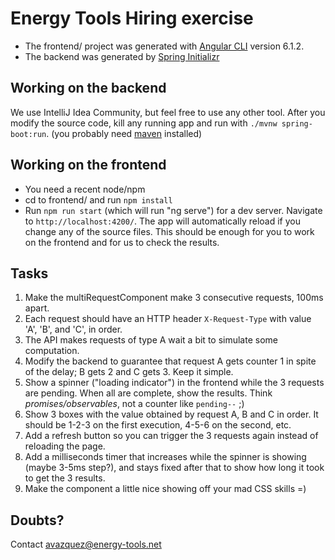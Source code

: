 # Energy Tools Hiring exercise

* The frontend/ project was generated with [Angular CLI](https://github.com/angular/angular-cli) version 6.1.2.
* The backend was generated by [Spring Initializr](https://start.spring.io/)

## Working on the backend

We use IntelliJ Idea Community, but feel free to use any other tool. After you modify the source code, kill any running app and run with
`./mvnw spring-boot:run`. (you probably need [maven](https://maven.apache.org/what-is-maven.html) installed)

## Working on the frontend

* You need a recent node/npm
* cd to frontend/ and run `npm install`
* Run `npm run start` (which will run "ng serve") for a dev server. Navigate to `http://localhost:4200/`. The app will automatically reload if you change any of the source files. This should be enough for you to work on the frontend and for us to check the results.

## Tasks

1. Make the multiRequestComponent make 3 consecutive requests, 100ms apart.
2. Each request should have an HTTP header `X-Request-Type` with value 'A', 'B', and 'C', in order.
3. The API makes requests of type A wait a bit to simulate some computation.
4. Modify the backend to guarantee that request A gets counter 1 in spite of the delay; B gets 2 and C gets 3. Keep it simple.
5. Show a spinner ("loading indicator") in the frontend while the 3 requests are pending. When all are complete, show the results.
Think _promises/observables_, not a counter like `pending--` ;)
6. Show 3 boxes with the value obtained by request A, B and C in order.
It should be 1-2-3 on the first execution, 4-5-6 on the second, etc.
7. Add a refresh button so you can trigger the 3 requests again instead of reloading the page.
8. Add a milliseconds timer that increases while the spinner is showing (maybe 3-5ms step?),
and stays fixed after that to show how long it took to get the 3 results.
9. Make the component a little nice showing off your mad CSS skills =)

## Doubts?

Contact avazquez@energy-tools.net